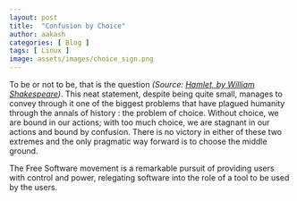 ```yaml
---
layout: post
title:  "Confusion by Choice"
author: aakash
categories: [ Blog ]
tags: [ Linux ]
image: assets/images/choice_sign.png
---
```


To be or not to be, that is the question *(Source: [Hamlet, by William Shakespeare](https://amzn.to/3iiipFi))*. This neat statement, despite being quite small, manages to convey through it one of the biggest problems that have plagued humanity through the annals of history : the problem of choice. Without choice, we are bound in our actions; with too much choice, we are stagnant in our actions and bound by confusion. There is no victory in either of these two extremes and the only pragmatic way forward is to choose the middle ground.

The Free Software movement is a remarkable pursuit of providing users with control and power, relegating software into the role of a tool to be used by the users. 